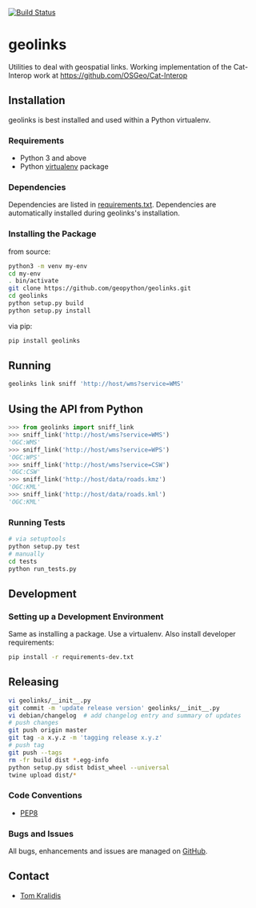 [![Build Status](https://github.com/geopython/geolinks/workflows/build%20%E2%9A%99%EF%B8%8F/badge.svg)](https://github.com/geopython/geolinks/actions)

# geolinks

Utilities to deal with geospatial links.  Working implementation
of the Cat-Interop work at https://github.com/OSGeo/Cat-Interop

## Installation

geolinks is best installed and used within a Python virtualenv.

### Requirements

* Python 3 and above
* Python [virtualenv](https://virtualenv.pypa.io/) package

### Dependencies

Dependencies are listed in [requirements.txt](requirements.txt). Dependencies
are automatically installed during geolinks's installation.

### Installing the Package

from source:
```bash
python3 -m venv my-env
cd my-env
. bin/activate
git clone https://github.com/geopython/geolinks.git
cd geolinks
python setup.py build
python setup.py install
```

via pip:
```bash
pip install geolinks
```

## Running

```bash
geolinks link sniff 'http://host/wms?service=WMS'
```

## Using the API from Python

```python
>>> from geolinks import sniff_link
>>> sniff_link('http://host/wms?service=WMS')
'OGC:WMS'
>>> sniff_link('http://host/wms?service=WPS')
'OGC:WPS'
>>> sniff_link('http://host/wms?service=CSW')
'OGC:CSW'
>>> sniff_link('http://host/data/roads.kmz')
'OGC:KML'
>>> sniff_link('http://host/data/roads.kml')
'OGC:KML'
```

### Running Tests

```bash
# via setuptools
python setup.py test
# manually
cd tests
python run_tests.py
```

## Development

### Setting up a Development Environment

Same as installing a package.  Use a virtualenv.  Also install developer
requirements:

```bash
pip install -r requirements-dev.txt
```

## Releasing

```bash
vi geolinks/__init__.py
git commit -m 'update release version' geolinks/__init__.py
vi debian/changelog  # add changelog entry and summary of updates
# push changes
git push origin master
git tag -a x.y.z -m 'tagging release x.y.z'
# push tag
git push --tags
rm -fr build dist *.egg-info
python setup.py sdist bdist_wheel --universal
twine upload dist/*
```

### Code Conventions

* [PEP8](https://www.python.org/dev/peps/pep-0008)

### Bugs and Issues

All bugs, enhancements and issues are managed on [GitHub](https://github.com/geopython/geolinks/issues).

## Contact

* [Tom Kralidis](https://github.com/tomkralidis)
